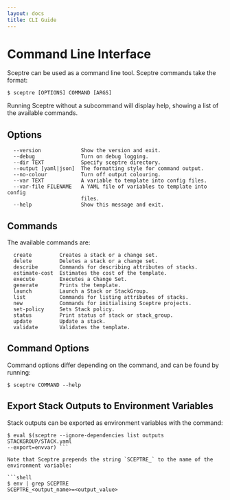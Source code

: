 ```yaml
---
layout: docs
title: CLI Guide
---
```


# Command Line Interface

Sceptre can be used as a command line tool. Sceptre commands take the format:

```
$ sceptre [OPTIONS] COMMAND [ARGS]
```

Running Sceptre without a subcommand will display help, showing a list of the available commands.

## Options

```
  --version             Show the version and exit.
  --debug               Turn on debug logging.
  --dir TEXT            Specify sceptre directory.
  --output [yaml|json]  The formatting style for command output.
  --no-colour           Turn off output colouring.
  --var TEXT            A variable to template into config files.
  --var-file FILENAME   A YAML file of variables to template into config
                        files.
  --help                Show this message and exit.
```

## Commands

The available commands are:

```
  create         Creates a stack or a change set.
  delete         Deletes a stack or a change set.
  describe       Commands for describing attributes of stacks.
  estimate-cost  Estimates the cost of the template.
  execute        Executes a Change Set.
  generate       Prints the template.
  launch         Launch a Stack or StackGroup.
  list           Commands for listing attributes of stacks.
  new            Commands for initialising Sceptre projects.
  set-policy     Sets Stack policy.
  status         Print status of stack or stack_group.
  update         Update a stack.
  validate       Validates the template.
```

## Command Options

Command options differ depending on the command, and can be found by running:

```shell
$ sceptre COMMAND --help
```

## Export Stack Outputs to Environment Variables

Stack outputs can be exported as environment variables with the command:

```shell
$ eval $(sceptre --ignore-dependencies list outputs STACKGROUP/STACK.yaml
--export=envvar) ```

Note that Sceptre prepends the string `SCEPTRE_` to the name of the environment variable:

```shell
$ env | grep SCEPTRE
SCEPTRE_<output_name>=<output_value>
```
